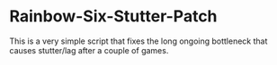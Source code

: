 # Rainbow-Six-Stutter-Patch
This is a very simple script that fixes the long ongoing bottleneck that causes stutter/lag after a couple of games. 

